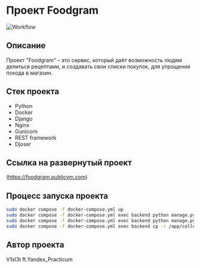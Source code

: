 # Проект Foodgram

![Workflow](https://github.com/V1sl3t/foodgram/actions/workflows/main.yml/badge.svg)


## Описание
Проект "Foodgram" – это сервис, который даёт возможность людям делиться рецептами, и создавать свои списки покупок, для упрощения похода в магазин.


## Стек проекта
- Python 
- Docker 
- Django 
- Nginx 
- Gunicorn
- REST framework
- Djoser

## Ссылка на развернутый проект
(https://foodgram.publicvm.com)

## Процесс запуска проекта 

```sh
sudo docker compose -f docker-compose.yml up
sudo docker compose -f docker-compose.yml exec backend python manage.py migrate
sudo docker compose -f docker-compose.yml exec backend python manage.py collectstatic
sudo docker compose -f docker-compose.yml exec backend cp -r /app/collected_static/. /backend_static/static/
```

## Автор проекта 
 
V1sl3t ft.Yandex_Practicum
